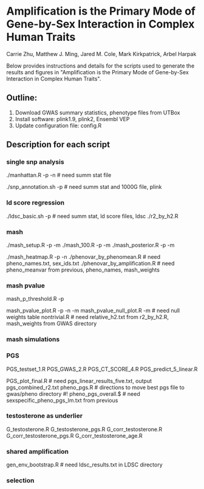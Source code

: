 # Amplification is the Primary Mode of Gene-by-Sex Interaction in Complex Human Traits
Carrie Zhu, Matthew J. Ming, Jared M. Cole, Mark Kirkpatrick, Arbel Harpak

Below provides instructions and details for the scripts used to generate the results and figures in "Amplification is the Primary Mode of Gene-by-Sex Interaction in Complex Human Traits". 

## Outline:
1. Download GWAS summary statistics, phenotype files from UTBox
2. Install software: plink1.9, plink2, Ensembl VEP
3. Update configuration file: config.R

## Description for each script
### single snp analysis
./manhattan.R -p -n
    # need summ stat file

./snp_annotation.sh -p
    # need summ stat and 1000G file, plink

### ld score regression
./ldsc_basic.sh -p
    # need summ stat, ld score files, ldsc
./r2_by_h2.R

### mash
./mash_setup.R -p -m
./mash_100.R -p -m
./mash_posterior.R -p -m

./mash_heatmap.R -p -n
./phenovar_by_phenomean.R
    # need pheno_names.txt, sex_ids.txt
./phenovar_by_amplification.R
    # need pheno_meanvar from previous, pheno_names, mash_weights

### mash pvalue
mash_p_threshold.R -p

mash_pvalue_plot.R -p -n -m
mash_pvalue_null_plot.R -m 
    # need null weights table
nontrivial.R
    # need relative_h2.txt from r2_by_h2.R, mash_weights from GWAS directory

### mash simulations


### PGS 
PGS_testset_1.R
PGS_GWAS_2.R
PGS_CT_SCORE_4.R
PGS_predict_5_linear.R

PGS_plot_final.R
    # need pgs_linear_results_five.txt, output pgs_combined_r2.txt
pheno_pgs.R
    # directions to move best pgs file to gwas/pheno directory    #!
pheno_pgs_overall.$
    # need sexspecific_pheno_pgs_lm.txt from previous

### testosterone as underlier
G_testosterone.R
G_testosterone_pgs.R
G_corr_testosterone.R
G_corr_testosterone_pgs.R
G_corr_testosterone_age.R

### shared amplification
gen_env_bootstrap.R 
    # need ldsc_results.txt in LDSC directory

### selection


